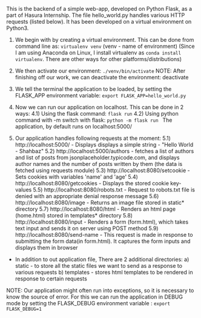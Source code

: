 This is the backend of a simple web-app, developed on Python Flask, as a part of Hasura Internship.
The file hello_world.py handles various HTTP requests (listed below).
It has been developed on a virtual environment on Python3.


1. We begin with by creating a virtual environment.
This can be done from command line as: ```virtualenv venv``` (venv - name of environment)
(Since I am using Anaconda on Linux, I install virtualenv as ```conda install virtualenv```. There are other ways for other platforms/distributions)

2. We then activate our environment: ```./venv/bin/activate```
NOTE: After finishing off our work, we can deactivate the environment: deactivate

3. We tell the terminal the application to be loaded, by setting the FLASK_APP environment variable: 
```export FLASK_APP=hello_world.py```

4. Now we can run our application on localhost. This can be done in 2 ways:
4.1) Using the flask command: ```flask run```
4.2) Using python command with -m switch with flask: ```python -m flask run ```
The application, by default runs on localhost:5000/

5. Our application handles following requests at the moment:
5.1) http://localhost:5000/ - Displays displays a simple string - "Hello World - Shahbaz"
5.2) http://localhost:5000/authors - fetches a list of authors and list of posts from jsonplaceholder.typicode.com, and 
	 displays author names and the number of posts written by them
	 (the data is fetched using requests module)
5.3) http://localhost:8080/setcookie - Sets cookies with variables 'name' and 'age'
5.4) http://localhost:8080/getcookies - Displays the stored cookie key-values
5.5) http://localhost:8080/robots.txt - Request to robots.txt file is denied with an appropriate denial response message
5.6) http://localhost:8080/image - Returns an image file stored in static* directory
5.7) http://localhost:8080/html - Renders an html page (home.html) stored in templates* directory
5.8) http://localhost:8080/input - Renders a form (form.html), which takes text input and sends it on server using POST method
5.9) http://localhost:8080/send-name - This request is made in response to submitting the form data(in form.html). It captures the form inputs and displays them in browser

* In addition to out application file, There are 2 additional directories:
a) static - to store all the static files we want to send as a response to various requests
b) templates - stores html templates to be rendered in response to certain requests

NOTE: Our application might often run into exceptions, so it is necessary to know the source of error.
For this we can run the application in DEBUG mode by setting the FLASK_DEBUG environment variable : ```export FLASK_DEBUG=1```
